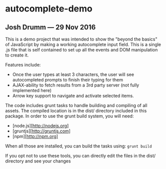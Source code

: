 # autocomplete-demo## Josh Drumm — 29 Nov 2016This is a demo project that was intended to show the "beyond the basics" of JavaScript by making a working autocomplete input field. This is a single .js file that is self contained to set up all the events and DOM manipulation to create it.Features include:* Once the user types at least 3 characters, the user will see autocompleted prompts to finish their typing for them* AJAX-ability to fetch results from a 3rd party server (not fully implemented here)* Arrow key support to navigate and activate selected items.The code includes grunt tasks to handle building and compiling of all assets. The compiled location is in the dist/ directory included in this package. In order to use the grunt build system, you will need:* [node.js][http://nodejs.org] * [gruntjs][http://gruntjs.com]* [npm][http://npm.org]When all those are installed, you can build the tasks using:`grunt build`If you opt not to use these tools, you can directly edit the files in the dist/ directory and see your changes